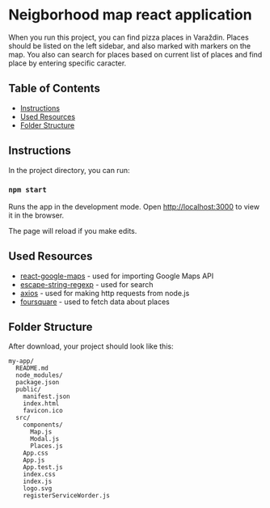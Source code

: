 # Neigborhood map react application

When you run this project, you can find pizza places in Varaždin. Places should be listed on the left sidebar, and also marked with markers on the map. You also can search for places based on current list of places and find place by entering specific caracter.  

## Table of Contents

* [Instructions](#instructions)
* [Used Resources](#used-resources)
* [Folder Structure](#folder-structure)

## Instructions

In the project directory, you can run:

### `npm start`
Runs the app in the development mode.
Open [http://localhost:3000](http://localhost:3000) to view it in the browser.

The page will reload if you make edits.

## Used Resources

* [react-google-maps](https://github.com/tomchentw/react-google-maps) - used for importing Google Maps API
* [escape-string-regexp](https://www.npmjs.com/package/escape-string-regexp) - used for search
* [axios](https://github.com/axios/axios) - used for making http requests from node.js
* [foursquare](https://foursquare.com/) - used to fetch data about places

## Folder Structure

After download, your project should look like this:

```
my-app/
  README.md
  node_modules/
  package.json
  public/
    manifest.json
    index.html
    favicon.ico
  src/
    components/
      Map.js
      Modal.js
      Places.js
    App.css
    App.js
    App.test.js
    index.css
    index.js
    logo.svg
    registerServiceWorder.js
```

